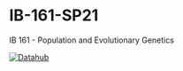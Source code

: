# IB-161-SP21
IB 161 -  Population and Evolutionary Genetics 


 [![Datahub](https://img.shields.io/badge/Launch-UCB%20Datahub-blue.svg)](https://r.datahub.berkeley.edu/hub/user-redirect/git-pull?repo=https%3A%2F%2Fgithub.com%2Fds-modules%2FIB-161-SP21&urlpath=rstudio%2F&branch=main)
